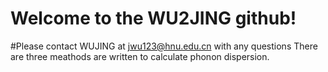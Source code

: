 # Welcome to the WU2JING github!
#Please contact WUJING at jwu123@hnu.edu.cn with any questions
There are three meathods are written to calculate phonon dispersion.
